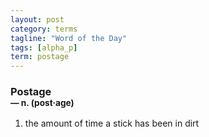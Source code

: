 ```yaml
---
layout: post
category: terms
tagline: "Word of the Day"
tags: [alpha_p]
term: postage
---
```


<h3>Postage<br/> <small>&mdash; n. (post<span>&middot;</span>age)</small></h3>
<p><ol>
<li>the amount of time a stick has been in dirt</li>
</ol></p>
